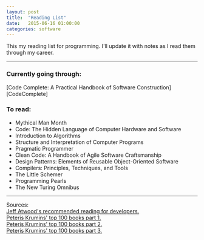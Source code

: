 ```yaml
---
layout: post
title:  "Reading List"
date:   2015-06-16 01:00:00
categories: software  
---
```


This my reading list for programming. I'll update it with notes as I read them through my career. 

<hr>

<h3>Currently going through:</h3>
[Code Complete: A Practical Handbook of Software Construction][CodeComplete]<br>

<h3>To read:</h3>

<ul>
	<li>Mythical Man Month</li>
	<li>Code: The Hidden Language of Computer Hardware and Software</li>
	<li>Introduction to Algorithms</li>
	<li>Structure and Interpretation of Computer Programs</li>
	<li>Pragmatic Programmer</li>
	<li>Clean Code: A Handbook of Agile Software Craftsmanship</li>
	<li>Design Patterns: Elements of Reusable Object-Oriented Software</li>
	<li>Compilers: Principles, Techniques, and Tools</li>
	<li>The Little Schemer</li>
	<li>Programming Pearls</li>
	<li>The New Turing Omnibus</li>
</ul>

<hr>

Sources:<br>
[Jeff Atwood's recommended reading for developers.][Atwood]<br>
[Peteris Krumins' top 100 books part 1.][Krumin1]<br>
[Peteris Krumins' top 100 books part 2.][Krumin2]<br>
[Peteris Krumins' top 100 books part 3.][Krumin3]<br>


[Atwood]:   http://blog.codinghorror.com/recommended-reading-for-developers/
[Krumin1]:  http://www.catonmat.net/blog/top-100-books-part-one/
[Krumin2]:  http://www.catonmat.net/blog/top-100-books-part-two/
[Krumin3]:  http://www.catonmat.net/blog/top-100-books-part-three/
[CodeComplete]:  http://www.amazon.com/Code-Complete-Practical-Handbook-Construction/dp/0735619670/ref=sr_1_1?ie=UTF8&qid=1434511247&sr=8-1&keywords=code+complete